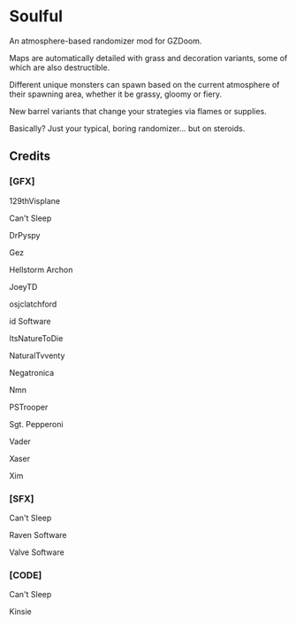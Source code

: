 # Soulful

An atmosphere-based randomizer mod for GZDoom.

Maps are automatically detailed with grass and decoration variants, some of which are also destructible.

Different unique monsters can spawn based on the current atmosphere of their spawning area, whether it be grassy, gloomy or fiery.

New barrel variants that change your strategies via flames or supplies.

Basically? Just your typical, boring randomizer... but on steroids.

## Credits

### [GFX]

129thVisplane

Can't Sleep

DrPyspy

Gez

Hellstorm Archon

JoeyTD

osjclatchford

id Software

ItsNatureToDie

NaturalTvventy

Negatronica

Nmn

PSTrooper

Sgt. Pepperoni

Vader

Xaser

Xim

### [SFX]

Can't Sleep

Raven Software

Valve Software

### [CODE]

Can't Sleep

Kinsie
